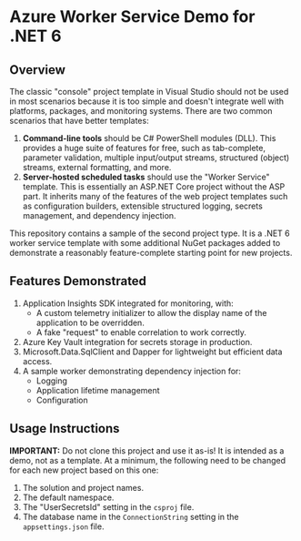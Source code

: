 ﻿# Azure Worker Service Demo for .NET 6
## Overview
The classic "console" project template in Visual Studio should not be used in most scenarios because it is too simple 
and doesn't integrate well with platforms, packages, and monitoring systems. There are two common scenarios that have
better templates:

1. **Command-line tools** should be C# PowerShell modules (DLL). This provides a huge suite of features for free, such as
tab-complete, parameter validation, multiple input/output streams, structured (object) streams, external formatting, and more.
1. **Server-hosted scheduled tasks** should use the "Worker Service" template. This is essentially an ASP.NET Core project
without the ASP part. It inherits many of the features of the web project templates such as configuration builders,
extensible structured logging, secrets management, and dependency injection.

This repository contains a sample of the second project type. It is a .NET 6 worker service template with some additional
NuGet packages added to demonstrate a reasonably feature-complete starting point for new projects.

## Features Demonstrated
1. Application Insights SDK integrated for monitoring, with:
	- A custom telemetry initializer to allow the display name of the application to be overridden.
	- A fake "request" to enable correlation to work correctly.
1. Azure Key Vault integration for secrets storage in production.
1. Microsoft.Data.SqlClient and Dapper for lightweight but efficient data access.
1. A sample worker demonstrating dependency injection for:
	- Logging
	- Application lifetime management
	- Configuration

## Usage Instructions
**IMPORTANT:** Do not clone this project and use it as-is! It is intended as a demo, not as a template. At a minimum, the following need to be changed for each new project based on this one:

1. The solution and project names.
1. The default namespace.
1. The "UserSecretsId" setting in the `csproj` file.
1. The database name in the `ConnectionString` setting in the `appsettings.json` file.